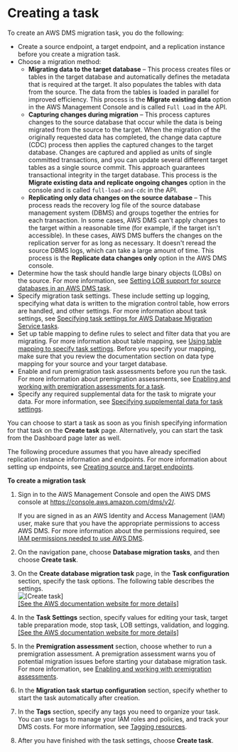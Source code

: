 # Creating a task<a name="CHAP_Tasks.Creating"></a>

To create an AWS DMS migration task, you do the following:
+ Create a source endpoint, a target endpoint, and a replication instance before you create a migration task\. 
+ Choose a migration method:
  + **Migrating data to the target database** – This process creates files or tables in the target database and automatically defines the metadata that is required at the target\. It also populates the tables with data from the source\. The data from the tables is loaded in parallel for improved efficiency\. This process is the **Migrate existing data** option in the AWS Management Console and is called `Full Load` in the API\.
  + **Capturing changes during migration** – This process captures changes to the source database that occur while the data is being migrated from the source to the target\. When the migration of the originally requested data has completed, the change data capture \(CDC\) process then applies the captured changes to the target database\. Changes are captured and applied as units of single committed transactions, and you can update several different target tables as a single source commit\. This approach guarantees transactional integrity in the target database\. This process is the **Migrate existing data and replicate ongoing changes** option in the console and is called `full-load-and-cdc` in the API\.
  + **Replicating only data changes on the source database** – This process reads the recovery log file of the source database management system \(DBMS\) and groups together the entries for each transaction\. In some cases, AWS DMS can't apply changes to the target within a reasonable time \(for example, if the target isn't accessible\)\. In these cases, AWS DMS buffers the changes on the replication server for as long as necessary\. It doesn't reread the source DBMS logs, which can take a large amount of time\. This process is the **Replicate data changes only** option in the AWS DMS console\. 
+ Determine how the task should handle large binary objects \(LOBs\) on the source\. For more information, see [Setting LOB support for source databases in an AWS DMS task](CHAP_Tasks.LOBSupport.md)\.
+ Specify migration task settings\. These include setting up logging, specifying what data is written to the migration control table, how errors are handled, and other settings\. For more information about task settings, see [Specifying task settings for AWS Database Migration Service tasks](CHAP_Tasks.CustomizingTasks.TaskSettings.md)\.
+ Set up table mapping to define rules to select and filter data that you are migrating\. For more information about table mapping, see [Using table mapping to specify task settings](CHAP_Tasks.CustomizingTasks.TableMapping.md)\. Before you specify your mapping, make sure that you review the documentation section on data type mapping for your source and your target database\. 
+ Enable and run premigration task assessments before you run the task\. For more information about premigration assessments, see [Enabling and working with premigration assessments for a task](CHAP_Tasks.AssessmentReport.md)\.
+ Specify any required supplemental data for the task to migrate your data\. For more information, see [Specifying supplemental data for task settings](CHAP_Tasks.TaskData.md)\.

You can choose to start a task as soon as you finish specifying information for that task on the **Create task** page\. Alternatively, you can start the task from the Dashboard page later as well\.

The following procedure assumes that you have already specified replication instance information and endpoints\. For more information about setting up endpoints, see [Creating source and target endpoints](CHAP_Endpoints.Creating.md)\.

**To create a migration task**

1. Sign in to the AWS Management Console and open the AWS DMS console at [https://console\.aws\.amazon\.com/dms/v2/](https://console.aws.amazon.com/dms/v2/)\. 

   If you are signed in as an AWS Identity and Access Management \(IAM\) user, make sure that you have the appropriate permissions to access AWS DMS\. For more information about the permissions required, see [IAM permissions needed to use AWS DMS](CHAP_Security.md#CHAP_Security.IAMPermissions)\.

1. On the navigation pane, choose **Database migration tasks**, and then choose **Create task**\.

1. On the **Create database migration task** page, in the **Task configuration** section, specify the task options\. The following table describes the settings\.  
![\[Create task\]](http://docs.aws.amazon.com/dms/latest/userguide/images/datarep-gs-wizard4.png)    
[\[See the AWS documentation website for more details\]](http://docs.aws.amazon.com/dms/latest/userguide/CHAP_Tasks.Creating.html)

1. In the **Task Settings** section, specify values for editing your task, target table preparation mode, stop task, LOB settings, validation, and logging\.    
[\[See the AWS documentation website for more details\]](http://docs.aws.amazon.com/dms/latest/userguide/CHAP_Tasks.Creating.html)

1. In the **Premigration assessment** section, choose whether to run a premigration assessment\. A premigration assessment warns you of potential migration issues before starting your database migration task\. For more information, see [Enabling and working with premigration assessments](CHAP_Tasks.AssessmentReport.md)\. 

1. In the **Migration task startup configuration** section, specify whether to start the task automatically after creation\.

1. In the **Tags** section, specify any tags you need to organize your task\. You can use tags to manage your IAM roles and policies, and track your DMS costs\. For more information, see [Tagging resources](CHAP_Tagging.md)\.

1. After you have finished with the task settings, choose **Create task**\.